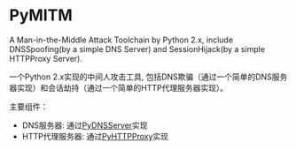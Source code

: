PyMITM
======
A Man-in-the-Middle Attack Toolchain by Python 2.x, include DNSSpoofing(by a simple DNS Server) and SessionHijack(by a simple HTTPProxy Server).

一个Python 2.x实现的中间人攻击工具, 包括DNS欺骗（通过一个简单的DNS服务器实现）和会话劫持（通过一个简单的HTTP代理服务器实现）。

主要组件：

* DNS服务器: 通过[PyDNSServer](./blob/master/PyDNSServer.py)实现
* HTTP代理服务器: 通过[PyHTTPProxy](./blob/master/PyHTTPProxy.py)实现

